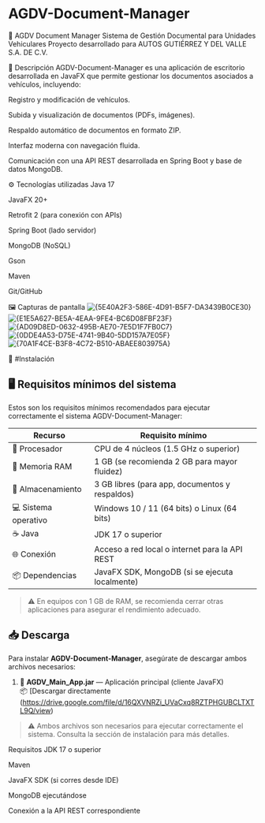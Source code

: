 # AGDV-Document-Manager
🚗 AGDV Document Manager
Sistema de Gestión Documental para Unidades Vehiculares
Proyecto desarrollado para AUTOS GUTIÉRREZ Y DEL VALLE S.A. DE C.V.

📄 Descripción
AGDV-Document-Manager es una aplicación de escritorio desarrollada en JavaFX que permite gestionar los documentos asociados a vehículos, incluyendo:

Registro y modificación de vehículos.

Subida y visualización de documentos (PDFs, imágenes).

Respaldo automático de documentos en formato ZIP.

Interfaz moderna con navegación fluida.

Comunicación con una API REST desarrollada en Spring Boot y base de datos MongoDB.

⚙️ Tecnologías utilizadas
Java 17

JavaFX 20+

Retrofit 2 (para conexión con APIs)

Spring Boot (lado servidor)

MongoDB (NoSQL)

Gson

Maven

Git/GitHub

🖼️ Capturas de pantalla
![{5E40A2F3-586E-4D91-B5F7-DA3439B0CE30}](https://github.com/user-attachments/assets/f9305c8e-54f8-485c-8f5e-89e98c4ee20e)
![{E1E5A627-BE5A-4EAA-9FE4-BC6D08FBF23F}](https://github.com/user-attachments/assets/80974818-4221-44e6-af63-da5823e9c9f6)
![{AD09D8ED-0632-495B-AE70-7E5D1F7FB0C7}](https://github.com/user-attachments/assets/2593a097-d7af-4209-a978-53c306aea95e)
![{0DDE4A53-D75E-4741-9B40-5DD157A7E05F}](https://github.com/user-attachments/assets/8e02876d-6ff9-40aa-a01f-e5c3540545b2)
![{70A1F4CE-B3F8-4C72-B510-ABAEE803975A}](https://github.com/user-attachments/assets/6cd6bd3e-d425-4f4c-ab84-14b7d66bc243)


🚀 #Instalación

## 🖥️ Requisitos mínimos del sistema

Estos son los requisitos mínimos recomendados para ejecutar correctamente el sistema AGDV-Document-Manager:

| Recurso              | Requisito mínimo                         |
|----------------------|------------------------------------------|
| 🧠 Procesador         | CPU de 4 núcleos (1.5 GHz o superior)     |
| 💾 Memoria RAM        | 1 GB (se recomienda 2 GB para mayor fluidez) |
| 💽 Almacenamiento     | 3 GB libres (para app, documentos y respaldos) |
| 💻 Sistema operativo  | Windows 10 / 11 (64 bits) o Linux (64 bits) |
| ☕ Java               | JDK 17 o superior                        |
| 🌐 Conexión           | Acceso a red local o internet para la API REST |
| 📦 Dependencias       | JavaFX SDK, MongoDB (si se ejecuta localmente) |

> ⚠️ En equipos con 1 GB de RAM, se recomienda cerrar otras aplicaciones para asegurar el rendimiento adecuado.

## 📥 Descarga

Para instalar **AGDV-Document-Manager**, asegúrate de descargar ambos archivos necesarios:

1. 🔧 **AGDV_Main_App.jar** — Aplicación principal (cliente JavaFX)  
   📦 [Descargar directamente (https://drive.google.com/file/d/16QXVNRZi_UVaCxq8RZTPHGUBCLTXTL9Q/view)


> ⚠️ Ambos archivos son necesarios para ejecutar correctamente el sistema. Consulta la sección de instalación para más detalles.

Requisitos
JDK 17 o superior

Maven

JavaFX SDK (si corres desde IDE)

MongoDB ejecutándose

Conexión a la API REST correspondiente
